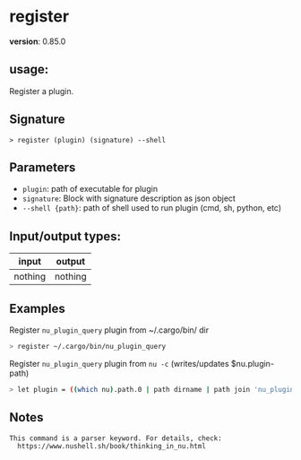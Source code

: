 # register

**version**: 0.85.0

## **usage**:

Register a plugin.

## Signature

`> register (plugin) (signature) --shell`

## Parameters

- `plugin`: path of executable for plugin
- `signature`: Block with signature description as json object
- `--shell {path}`: path of shell used to run plugin (cmd, sh, python, etc)

## Input/output types:

| input   | output  |
| ------- | ------- |
| nothing | nothing |

## Examples

Register `nu_plugin_query` plugin from ~/.cargo/bin/ dir

```bash
> register ~/.cargo/bin/nu_plugin_query
```

Register `nu_plugin_query` plugin from `nu -c` (writes/updates $nu.plugin-path)

```bash
> let plugin = ((which nu).path.0 | path dirname | path join 'nu_plugin_query'); nu -c $'register ($plugin); version'
```

## Notes

```text
This command is a parser keyword. For details, check:
  https://www.nushell.sh/book/thinking_in_nu.html
```
